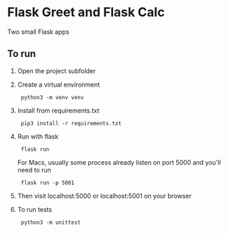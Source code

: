 # Flask Greet and Flask Calc

Two small Flask apps

## To run

1. Open the project subfolder  
2. Create a virtual environment  

        python3 -m venv venv  

3. Install from requirements.txt  

        pip3 install -r requirements.txt  

4. Run with flask  

        flask run  
    
    For Macs, usually some process already listen on port 5000 and you'll need to run  

        flask run -p 5001  

5. Then visit localhost:5000 or localhost:5001 on your browser  

6. To run tests  

        python3 -m unittest  
